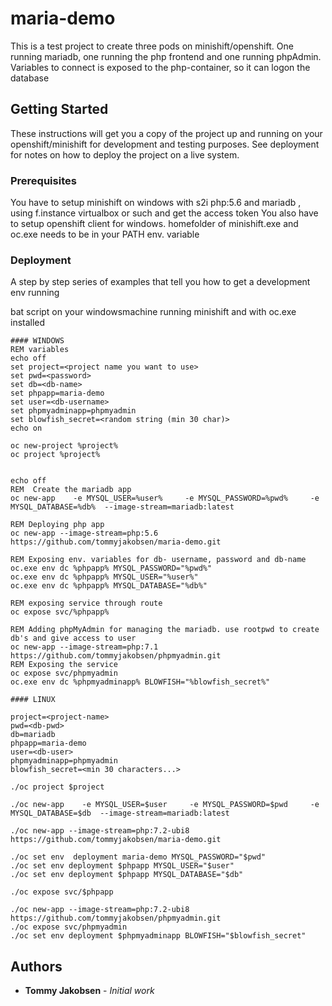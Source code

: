 # maria-demo

This is a test project to create three pods on minishift/openshift. One running mariadb, one running the php frontend and one running phpAdmin.
Variables to connect is exposed to the php-container, so it can logon the database

## Getting Started

These instructions will get you a copy of the project up and running on your openshift/minishift for development and testing purposes. See deployment for notes on how to deploy the project on a live system.

### Prerequisites

You have to setup minishift on windows with s2i php:5.6 and mariadb , using f.instance virtualbox or such and get the access token
You also have to setup openshift client for windows.
homefolder of minishift.exe and oc.exe needs to be in your PATH env. variable

### Deployment

A step by step series of examples that tell you how to get a development env running

bat script on your windowsmachine running minishift and with oc.exe installed

```
#### WINDOWS
REM variables
echo off
set project=<project name you want to use>
set pwd=<password>
set db=<db-name>
set phpapp=maria-demo
set user=<db-username>
set phpmyadminapp=phpmyadmin
set blowfish_secret=<random string (min 30 char)>
echo on

oc new-project %project%
oc project %project%


echo off
REM  Create the mariadb app
oc new-app    -e MYSQL_USER=%user%     -e MYSQL_PASSWORD=%pwd%     -e MYSQL_DATABASE=%db%  --image-stream=mariadb:latest 

REM Deploying php app
oc new-app --image-stream=php:5.6 https://github.com/tommyjakobsen/maria-demo.git 

REM Exposing env. variables for db- username, password and db-name
oc.exe env dc %phpapp% MYSQL_PASSWORD="%pwd%"
oc.exe env dc %phpapp% MYSQL_USER="%user%"
oc.exe env dc %phpapp% MYSQL_DATABASE="%db%"

REM exposing service through route
oc expose svc/%phpapp%

REM Adding phpMyAdmin for managing the mariadb. use rootpwd to create db's and give access to user 
oc new-app --image-stream=php:7.1 https://github.com/tommyjakobsen/phpmyadmin.git
REM Exposing the service
oc expose svc/phpmyadmin
oc.exe env dc %phpmyadminapp% BLOWFISH="%blowfish_secret%"

#### LINUX

project=<project-name>
pwd=<db-pwd>
db=mariadb
phpapp=maria-demo
user=<db-user>
phpmyadminapp=phpmyadmin
blowfish_secret=<min 30 characters...>

./oc project $project

./oc new-app    -e MYSQL_USER=$user     -e MYSQL_PASSWORD=$pwd     -e MYSQL_DATABASE=$db  --image-stream=mariadb:latest

./oc new-app --image-stream=php:7.2-ubi8 https://github.com/tommyjakobsen/maria-demo.git

./oc set env  deployment maria-demo MYSQL_PASSWORD="$pwd"
./oc set env deployment $phpapp MYSQL_USER="$user"
./oc set env deployment $phpapp MYSQL_DATABASE="$db"

./oc expose svc/$phpapp

./oc new-app --image-stream=php:7.2-ubi8 https://github.com/tommyjakobsen/phpmyadmin.git
./oc expose svc/phpmyadmin
./oc set env deployment $phpmyadminapp BLOWFISH="$blowfish_secret"

```





## Authors

* **Tommy Jakobsen** - *Initial work* 

